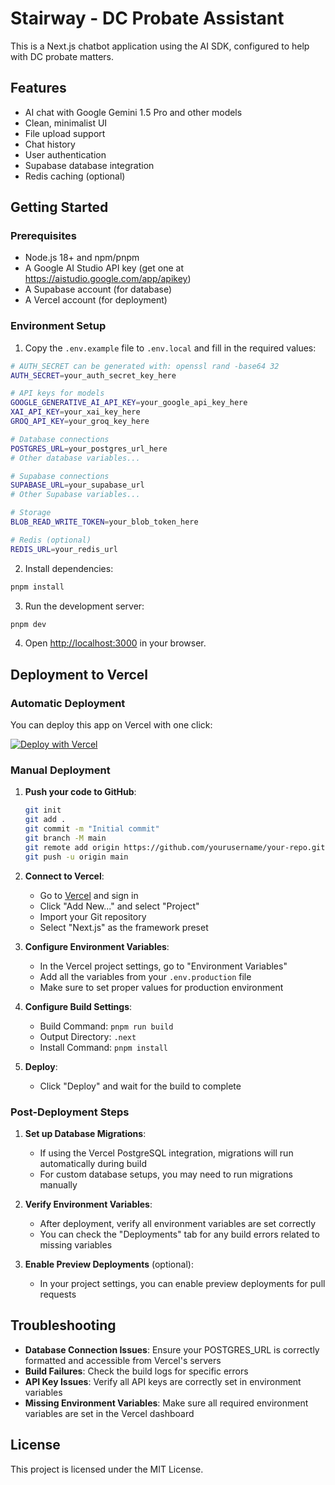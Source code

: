# Stairway - DC Probate Assistant

This is a Next.js chatbot application using the AI SDK, configured to help with DC probate matters.

## Features

- AI chat with Google Gemini 1.5 Pro and other models
- Clean, minimalist UI
- File upload support
- Chat history
- User authentication
- Supabase database integration
- Redis caching (optional)

## Getting Started

### Prerequisites

- Node.js 18+ and npm/pnpm
- A Google AI Studio API key (get one at https://aistudio.google.com/app/apikey)
- A Supabase account (for database)
- A Vercel account (for deployment)

### Environment Setup

1. Copy the `.env.example` file to `.env.local` and fill in the required values:

```sh
# AUTH_SECRET can be generated with: openssl rand -base64 32
AUTH_SECRET=your_auth_secret_key_here

# API keys for models
GOOGLE_GENERATIVE_AI_API_KEY=your_google_api_key_here
XAI_API_KEY=your_xai_key_here
GROQ_API_KEY=your_groq_key_here

# Database connections
POSTGRES_URL=your_postgres_url_here
# Other database variables...

# Supabase connections
SUPABASE_URL=your_supabase_url
# Other Supabase variables...

# Storage
BLOB_READ_WRITE_TOKEN=your_blob_token_here

# Redis (optional)
REDIS_URL=your_redis_url
```

2. Install dependencies:

```sh
pnpm install
```

3. Run the development server:

```sh
pnpm dev
```

4. Open [http://localhost:3000](http://localhost:3000) in your browser.

## Deployment to Vercel

### Automatic Deployment

You can deploy this app on Vercel with one click:

[![Deploy with Vercel](https://vercel.com/button)](https://vercel.com/new/clone?repository-url=https://github.com/yourusername/your-repo&env=AUTH_SECRET,GOOGLE_GENERATIVE_AI_API_KEY,XAI_API_KEY,GROQ_API_KEY,POSTGRES_URL,BLOB_READ_WRITE_TOKEN,SUPABASE_URL,NEXT_PUBLIC_SUPABASE_URL,SUPABASE_JWT_SECRET,SUPABASE_SERVICE_ROLE_KEY,NEXT_PUBLIC_SUPABASE_ANON_KEY)

### Manual Deployment

1. **Push your code to GitHub**:
   ```sh
   git init
   git add .
   git commit -m "Initial commit"
   git branch -M main
   git remote add origin https://github.com/yourusername/your-repo.git
   git push -u origin main
   ```

2. **Connect to Vercel**:
   - Go to [Vercel](https://vercel.com) and sign in
   - Click "Add New..." and select "Project"
   - Import your Git repository
   - Select "Next.js" as the framework preset

3. **Configure Environment Variables**:
   - In the Vercel project settings, go to "Environment Variables"
   - Add all the variables from your `.env.production` file
   - Make sure to set proper values for production environment

4. **Configure Build Settings**:
   - Build Command: `pnpm run build`
   - Output Directory: `.next`
   - Install Command: `pnpm install`

5. **Deploy**:
   - Click "Deploy" and wait for the build to complete

### Post-Deployment Steps

1. **Set up Database Migrations**:
   - If using the Vercel PostgreSQL integration, migrations will run automatically during build
   - For custom database setups, you may need to run migrations manually

2. **Verify Environment Variables**:
   - After deployment, verify all environment variables are set correctly
   - You can check the "Deployments" tab for any build errors related to missing variables

3. **Enable Preview Deployments** (optional):
   - In your project settings, you can enable preview deployments for pull requests

## Troubleshooting

- **Database Connection Issues**: Ensure your POSTGRES_URL is correctly formatted and accessible from Vercel's servers
- **Build Failures**: Check the build logs for specific errors
- **API Key Issues**: Verify all API keys are correctly set in environment variables
- **Missing Environment Variables**: Make sure all required environment variables are set in the Vercel dashboard

## License

This project is licensed under the MIT License.
